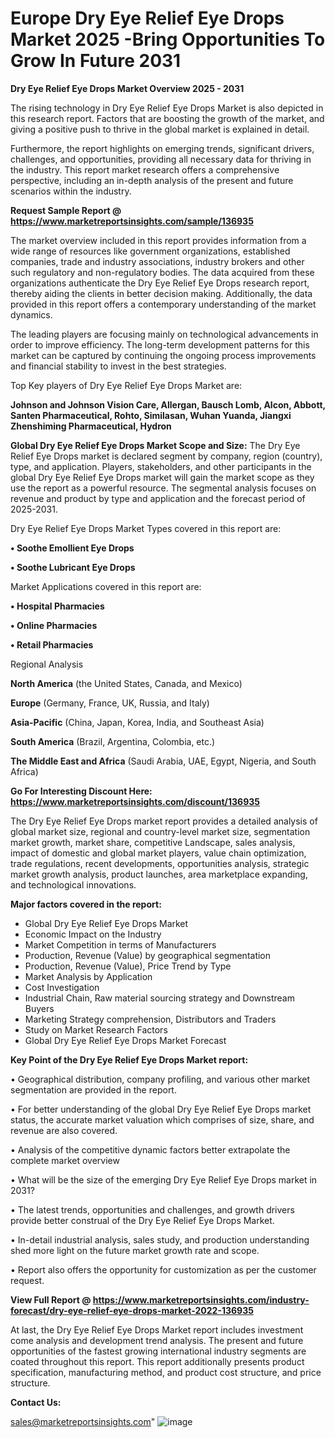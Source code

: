 # Europe Dry Eye Relief Eye Drops Market 2025 -Bring Opportunities To Grow In Future 2031

<Strong> Dry Eye Relief Eye Drops Market Overview 2025 - 2031</strong>

The rising technology in Dry Eye Relief Eye Drops Market is also depicted in this research report. Factors that are boosting the growth of the market, and giving a positive push to thrive in the global market is explained in detail.

Furthermore, the report highlights on emerging trends, significant drivers, challenges, and opportunities, providing all necessary data for thriving in the industry. This report market research offers a comprehensive perspective, including an in-depth analysis of the present and future scenarios within the industry.

<strong>Request Sample Report @ <a href=https://www.marketreportsinsights.com/sample/136935>https://www.marketreportsinsights.com/sample/136935</a></strong>

The market overview included in this report provides information from a wide range of resources like government organizations, established companies, trade and industry associations, industry brokers and other such regulatory and non-regulatory bodies. The data acquired from these organizations authenticate the Dry Eye Relief Eye Drops research report, thereby aiding the clients in better decision making. Additionally, the data provided in this report offers a contemporary understanding of the market dynamics.

The leading players are focusing mainly on technological advancements in order to improve efficiency. The long-term development patterns for this market can be captured by continuing the ongoing process improvements and financial stability to invest in the best strategies.

Top Key players of Dry Eye Relief Eye Drops Market are:

<strong>Johnson and Johnson Vision Care, Allergan, Bausch  Lomb, Alcon, Abbott, Santen Pharmaceutical, Rohto, Similasan, Wuhan Yuanda, Jiangxi Zhenshiming Pharmaceutical, Hydron</strong>

<strong><b>Global Dry Eye Relief Eye Drops Market Scope and Size:</b></strong>
The Dry Eye Relief Eye Drops market is declared segment by company, region (country), type, and application. Players, stakeholders, and other participants in the global Dry Eye Relief Eye Drops market will gain the market scope as they use the report as a powerful resource. The segmental analysis focuses on revenue and product by type and application and the forecast period of 2025-2031.

Dry Eye Relief Eye Drops Market Types covered in this report are:

<strong>• Soothe Emollient Eye Drops

• Soothe Lubricant Eye Drops</strong>

Market Applications covered in this report are:

<strong>• Hospital Pharmacies

• Online Pharmacies

• Retail Pharmacies</strong> 

Regional Analysis

<strong>North America</strong> (the United States, Canada, and Mexico)

<strong>Europe</strong> (Germany, France, UK, Russia, and Italy)

<strong>Asia-Pacific</strong> (China, Japan, Korea, India, and Southeast Asia)

<strong>South America</strong> (Brazil, Argentina, Colombia, etc.)

<strong>The Middle East and Africa</strong> (Saudi Arabia, UAE, Egypt, Nigeria, and South Africa)

<strong>Go For Interesting Discount Here: <a href=https://www.marketreportsinsights.com/discount/136935>https://www.marketreportsinsights.com/discount/136935</a></strong>

The Dry Eye Relief Eye Drops market report provides a detailed analysis of global market size, regional and country-level market size, segmentation market growth, market share, competitive Landscape, sales analysis, impact of domestic and global market players, value chain optimization, trade regulations, recent developments, opportunities analysis, strategic market growth analysis, product launches, area marketplace expanding, and technological innovations.

<strong><b>Major factors covered in the report:</b></strong>
<ul>
  <li>Global Dry Eye Relief Eye Drops Market </li>
  <li>Economic Impact on the Industry</li>
  <li>Market Competition in terms of Manufacturers</li>
  <li>Production, Revenue (Value) by geographical segmentation</li>
  <li>Production, Revenue (Value), Price Trend by Type</li>
  <li>Market Analysis by Application</li>
  <li>Cost Investigation</li>
  <li>Industrial Chain, Raw material sourcing strategy and Downstream Buyers</li>
  <li>Marketing Strategy comprehension, Distributors and Traders</li>
  <li>Study on Market Research Factors</li>
  <li>Global Dry Eye Relief Eye Drops Market Forecast</li>
</ul>

<strong><b>Key Point of the Dry Eye Relief Eye Drops Market report:</b></strong>

• Geographical distribution, company profiling, and various other market segmentation are provided in the report.

• For better understanding of the global Dry Eye Relief Eye Drops market status, the accurate market valuation which comprises of size, share, and revenue are also covered.

• Analysis of the competitive dynamic factors better extrapolate the complete market overview

• What will be the size of the emerging Dry Eye Relief Eye Drops market in 2031?

• The latest trends, opportunities and challenges, and growth drivers provide better construal of the Dry Eye Relief Eye Drops Market.

• In-detail industrial analysis, sales study, and production understanding shed more light on the future market growth rate and scope.

• Report also offers the opportunity for customization as per the customer request.

<strong><b>View Full Report @ <a href=https://www.marketreportsinsights.com/industry-forecast/dry-eye-relief-eye-drops-market-2022-136935>https://www.marketreportsinsights.com/industry-forecast/dry-eye-relief-eye-drops-market-2022-136935</a></b></strong>


At last, the Dry Eye Relief Eye Drops Market report includes investment come analysis and development trend analysis. The present and future opportunities of the fastest growing international industry segments are coated throughout this report. This report additionally presents product specification, manufacturing method, and product cost structure, and price structure.

<strong>Contact Us:</strong>

sales@marketreportsinsights.com"
![image](https://github.com/user-attachments/assets/a7c38d97-9cc9-4a27-a28b-2e346662504e)
